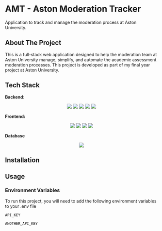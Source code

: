 # AMT - Aston Moderation Tracker

Application to track and manage the moderation process at Aston University.

## About The Project

This is a full-stack web application designed to help the moderation team at Aston University manage, simplify, and automate the academic assessment moderation processes.
This project is developed as part of my final year project at Aston University.

## Tech Stack

**Backend:**

<p align="center">
<img src="https://img.shields.io/badge/node.js-6DA55F?style=for-the-badge&logo=node.js&logoColor=white">
<img src="https://img.shields.io/badge/express.js-%23404d59.svg?style=for-the-badge&logo=express&logoColor=%2361DAFB">
<img src="https://img.shields.io/badge/Prisma-3982CE?style=for-the-badge&logo=Prisma&logoColor=white">
<img src="https://img.shields.io/badge/amazon%20alexa-52b5f7?style=for-the-badge&logo=amazon%20alexa&logoColor=white">
<img src="https://img.shields.io/badge/typescript-%23007ACC.svg?style=for-the-badge&logo=typescript&logoColor=white">
</p>

**Frontend:**

<p align="center">
<img src="https://img.shields.io/badge/Next-black?style=for-the-badge&logo=next.js&logoColor=white">
<img src="https://img.shields.io/badge/react-%2320232a.svg?style=for-the-badge&logo=react&logoColor=%2361DAFB">
<img src="https://img.shields.io/badge/tailwindcss-%2338B2AC.svg?style=for-the-badge&logo=tailwind-css&logoColor=white">
<img src="https://img.shields.io/badge/typescript-%23007ACC.svg?style=for-the-badge&logo=typescript&logoColor=white">
</p>

**Database**

<p align="center">
<img src="https://img.shields.io/badge/postgres-%23316192.svg?style=for-the-badge&logo=postgresql&logoColor=white">
</p>

## Installation

## Usage

### Environment Variables

To run this project, you will need to add the following environment variables to your .env file

`API_KEY`

`ANOTHER_API_KEY`
